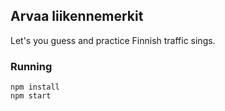 ## Arvaa liikennemerkit
Let's you guess and practice Finnish traffic sings.
### Running

```
npm install
npm start
```